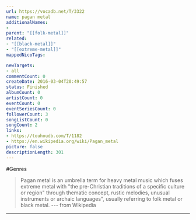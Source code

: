```yaml
---
url: https://vocadb.net/T/3322
name: pagan metal
additionalNames: 
- 
parent: "[[folk-metal]]"
related:
- "[[black-metal]]"
- "[[extreme-metal]]"
mappedNicoTags:

newTargets:
- all
commentCount: 0
createDate: 2016-03-04T20:49:57
status: Finished
albumCount: 0
artistCount: 0
eventCount: 0
eventSeriesCount: 0
followerCount: 3
songListCount: 0
songCount: 2
links: 
- https://touhoudb.com/T/1182
- https://en.wikipedia.org/wiki/Pagan_metal
picture: false
descriptionLength: 301
---
```


#Genres

>Pagan metal is an umbrella term for heavy metal music which fuses extreme metal with "the pre-Christian traditions of a specific culture or region" through thematic concept, rustic melodies, unusual instruments or archaic languages", usually referring to folk metal or black metal.
--- from Wikipedia

---

